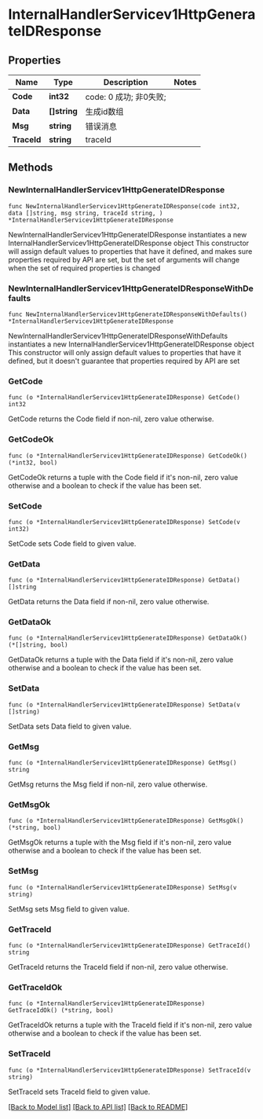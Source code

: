 # InternalHandlerServicev1HttpGenerateIDResponse

## Properties

Name | Type | Description | Notes
------------ | ------------- | ------------- | -------------
**Code** | **int32** | code:  0 成功; 非0失败; | 
**Data** | **[]string** | 生成id数组 | 
**Msg** | **string** | 错误消息 | 
**TraceId** | **string** | traceId | 

## Methods

### NewInternalHandlerServicev1HttpGenerateIDResponse

`func NewInternalHandlerServicev1HttpGenerateIDResponse(code int32, data []string, msg string, traceId string, ) *InternalHandlerServicev1HttpGenerateIDResponse`

NewInternalHandlerServicev1HttpGenerateIDResponse instantiates a new InternalHandlerServicev1HttpGenerateIDResponse object
This constructor will assign default values to properties that have it defined,
and makes sure properties required by API are set, but the set of arguments
will change when the set of required properties is changed

### NewInternalHandlerServicev1HttpGenerateIDResponseWithDefaults

`func NewInternalHandlerServicev1HttpGenerateIDResponseWithDefaults() *InternalHandlerServicev1HttpGenerateIDResponse`

NewInternalHandlerServicev1HttpGenerateIDResponseWithDefaults instantiates a new InternalHandlerServicev1HttpGenerateIDResponse object
This constructor will only assign default values to properties that have it defined,
but it doesn't guarantee that properties required by API are set

### GetCode

`func (o *InternalHandlerServicev1HttpGenerateIDResponse) GetCode() int32`

GetCode returns the Code field if non-nil, zero value otherwise.

### GetCodeOk

`func (o *InternalHandlerServicev1HttpGenerateIDResponse) GetCodeOk() (*int32, bool)`

GetCodeOk returns a tuple with the Code field if it's non-nil, zero value otherwise
and a boolean to check if the value has been set.

### SetCode

`func (o *InternalHandlerServicev1HttpGenerateIDResponse) SetCode(v int32)`

SetCode sets Code field to given value.


### GetData

`func (o *InternalHandlerServicev1HttpGenerateIDResponse) GetData() []string`

GetData returns the Data field if non-nil, zero value otherwise.

### GetDataOk

`func (o *InternalHandlerServicev1HttpGenerateIDResponse) GetDataOk() (*[]string, bool)`

GetDataOk returns a tuple with the Data field if it's non-nil, zero value otherwise
and a boolean to check if the value has been set.

### SetData

`func (o *InternalHandlerServicev1HttpGenerateIDResponse) SetData(v []string)`

SetData sets Data field to given value.


### GetMsg

`func (o *InternalHandlerServicev1HttpGenerateIDResponse) GetMsg() string`

GetMsg returns the Msg field if non-nil, zero value otherwise.

### GetMsgOk

`func (o *InternalHandlerServicev1HttpGenerateIDResponse) GetMsgOk() (*string, bool)`

GetMsgOk returns a tuple with the Msg field if it's non-nil, zero value otherwise
and a boolean to check if the value has been set.

### SetMsg

`func (o *InternalHandlerServicev1HttpGenerateIDResponse) SetMsg(v string)`

SetMsg sets Msg field to given value.


### GetTraceId

`func (o *InternalHandlerServicev1HttpGenerateIDResponse) GetTraceId() string`

GetTraceId returns the TraceId field if non-nil, zero value otherwise.

### GetTraceIdOk

`func (o *InternalHandlerServicev1HttpGenerateIDResponse) GetTraceIdOk() (*string, bool)`

GetTraceIdOk returns a tuple with the TraceId field if it's non-nil, zero value otherwise
and a boolean to check if the value has been set.

### SetTraceId

`func (o *InternalHandlerServicev1HttpGenerateIDResponse) SetTraceId(v string)`

SetTraceId sets TraceId field to given value.



[[Back to Model list]](../README.md#documentation-for-models) [[Back to API list]](../README.md#documentation-for-api-endpoints) [[Back to README]](../README.md)


